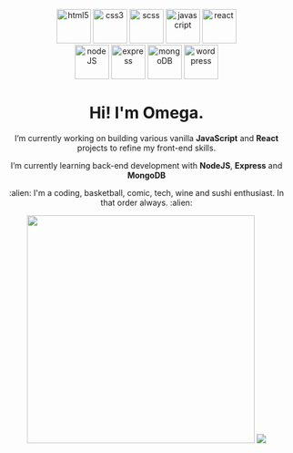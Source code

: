 <!-- 
<img align="right" src="https://media.giphy.com/media/13HgwGsXF0aiGY/giphy.gif" width="100%" height="250"/>
  &nbsp;
  <p align="center"><b>I WORK WITH</b></p>
-->
  <p align="center">
  <img src=https://devicons.github.io/devicon/devicon.git/icons/html5/html5-original.svg alt=html5 width="60"/> 
  <img src=https://devicons.github.io/devicon/devicon.git/icons/css3/css3-original.svg alt=css3 width="60"/> 
  <img src=https://devicons.github.io/devicon/devicon.git/icons/sass/sass-original.svg alt=scss width="60"/> 
  <img src=https://devicons.github.io/devicon/devicon.git/icons/javascript/javascript-original.svg alt=javascript width="60"/> 
  <img src=https://devicons.github.io/devicon/devicon.git/icons/react/react-original.svg alt=react width="60"/>
  <br> 
  <!-- <img src=https://devicons.github.io/devicon/devicon.git/icons/redux/redux-original.svg alt=redux width="60"/> -->
  <img src=https://devicons.github.io/devicon/devicon.git/icons/nodejs/nodejs-original.svg alt=nodeJS width="60"/> 
  <img src=https://devicons.github.io/devicon/devicon.git/icons/express/express-original.svg alt=express width="60"/> 
  <img src=https://devicons.github.io/devicon/devicon.git/icons/mongodb/mongodb-original.svg alt=mongoDB width="60"/> 
  <img src=https://devicons.github.io/devicon/devicon.git/icons/wordpress/wordpress-plain.svg alt=wordpress width="60"/> 
 </p>
<!--   <p align="center"> <img src=https://komarev.com/ghpvc/?username=omegapaulo alt="Paulo Omega"/></p> -->
<div markdown="1" align="center">
   <h1>Hi! I'm Omega.</h1>
   <p> I’m currently working on building various vanilla <b>JavaScript</b> and <b>React</b> projects to refine my front-end skills.
   </p>
   <p>
     I’m currently learning back-end development with <b>NodeJS</b>, <b>Express</b> and <b>MongoDB</b>
   </p>
   <p>
     :alien: I'm a coding, basketball, comic, tech, wine and sushi enthusiast. In that order always. :alien:
   </p>
</div>
 <!--<h3 align="center">📫 How to reach me 📫</h3>
 <p align="center">
  <a href="https://twitter.com/omegapaulo_">
    <img src="https://img.shields.io/badge/omegapaulo-black?style=flat&logo=twitter">
  </a> &nbsp;
  <a href="https://www.instagram.com/omegapaulo/">
    <img src="https://img.shields.io/badge/omegapaulo-black?style=flat&logo=instagram">
  </a> &nbsp; 
  <a href="https://www.linkedin.com/in/paulo-omega-4899ab171/">
    <img src="https://img.shields.io/badge/omegapaulo-black?style=flat&logo=linkedin">
  </a> &nbsp; 
  <a href="https://www.youtube.com/channel/UCRM7WEiJeBEglLYXpWSQfwQ/about?view_as=subscriber">
    <img src="https://img.shields.io/badge/omegapaulo-black?style=flat&logo=youtube">
  </a>
</p>-->
<p align="center">
 <img src="https://github-readme-stats.vercel.app/api?username=omegapaulo&theme=vision-friendly-dark&show_icons=true"  width="400">
 <img src="https://github-readme-stats.vercel.app/api/top-langs/?username=omegapaulo&theme=vision-friendly-dark&show_icons=true&layout=compact">
</p>
<!-- <details align="center">
  <summary>LANGUAGES STATISTICS</summary>
  <img  src="https://wakatime.com/share/@omegapaulo/c2e69d31-70da-4693-b371-07ca89896af9.svg" width="600" height="400"> &layout=compact" height="270"
</details> -->
